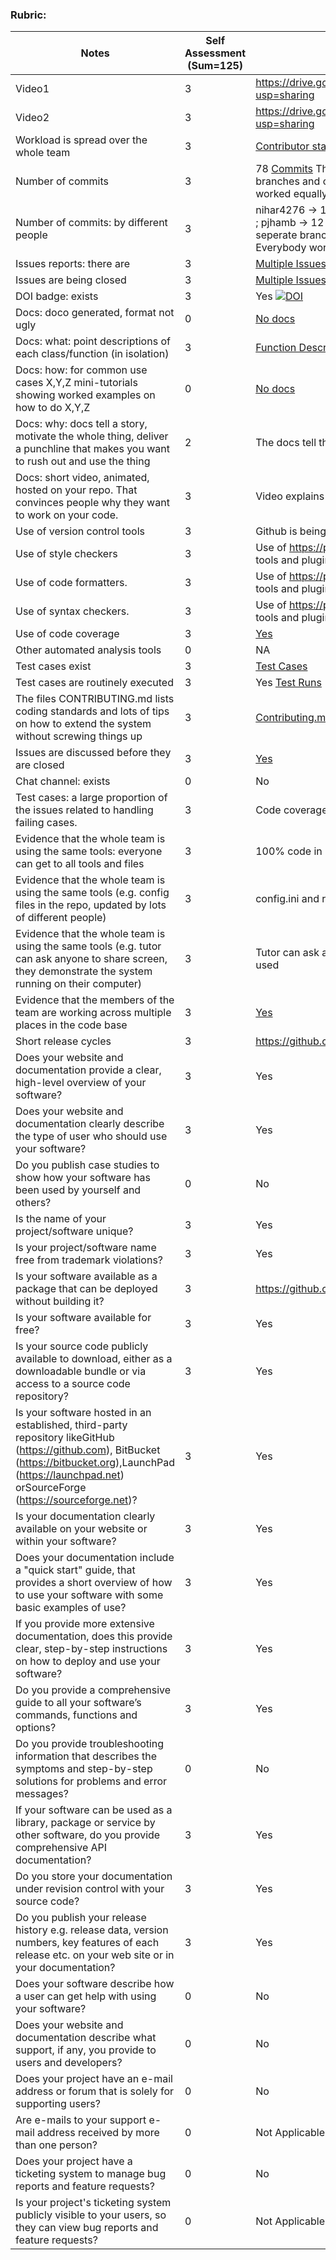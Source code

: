 ### Rubric:

|Notes|Self Assessment (Sum=125)|Evidence|
|-----|------------------------|---------|
|Video1|3|https://drive.google.com/file/d/1caBg-SIsCb4IteFN6MNi4vMj-CsXEbxm/view?usp=sharing  | 
|Video2|3|https://drive.google.com/file/d/19FLLMe2vpOZ24RBWxDzDuHSsgT24DsWF/view?usp=sharing  | 
|Workload is spread over the whole team | 3 |[Contributor stats](https://github.com/smanishs175/WalletBuddy/graphs/contributors) |
|Number of commits|3| 78 [Commits](https://github.com/smanishs175/WalletBuddy/graphs/commit-activity) The numbers might seem different it cause everyone created seperate branches and committed and after merging the numbers are different. Everybody worked equally. |
|Number of commits: by different people|3| nihar4276 -> 15 ; sakshampandey27 -> 17 ; smanishs175 -> 20 ; shrutiv123 -> 14 ; pjhamb -> 12 . The numbers might seem different it cause everyone created seperate branches and committed and after merging the numbers are different. Everybody worked equally.|
|Issues reports: there are| 3 | [Multiple Issues](https://github.com/smanishs175/WalletBuddy/issues?q=is%3Aissue+is%3Aclosed)
|Issues are being closed| 3|[Multiple Issues Closed](https://github.com/smanishs175/WalletBuddy/issues?q=is%3Aissue+is%3Aclosed) |
|DOI badge: exists|3| Yes [![DOI](https://zenodo.org/badge/541313017.svg)](https://zenodo.org/badge/latestdoi/541313017) |
|Docs: doco generated, format not ugly |0| [No docs](https://github.com/smanishs175/WalletBuddy) |
|Docs: what: point descriptions of each class/function (in isolation) |3| [Function Description](https://github.com/smanishs175/WalletBuddy/blob/main/docs/functionDescription.md)  |
|Docs: how: for common use cases X,Y,Z mini-tutorials showing worked examples on how to do X,Y,Z|0|  [No docs](https://github.com/smanishs175/WalletBuddy) 
|Docs: why: docs tell a story, motivate the whole thing, deliver a punchline that makes you want to rush out and use the thing| 2 | The docs tell the workings and installation guide|
|Docs: short video, animated, hosted on your repo. That convinces people why they want to work on your code.|3 |  Video explains the workings and keeps scope of expansion|
|Use of version control tools| 3|Github is being used for version control |
|Use of style checkers | 3| Use of https://peps.python.org/pep-0008/ along with VsCode/PyCharm internal tools and plugins
|Use of code formatters. | 3|  Use of https://peps.python.org/pep-0008/ along with VsCode/PyCharm internal tools and plugins
|Use of syntax checkers. | 3|  Use of https://peps.python.org/pep-0008/ along with VsCode/PyCharm internal tools and plugins
|Use of code coverage | 3|[Yes](https://app.codecov.io/github/smanishs175/WalletBuddy) |
|Other automated analysis tools| 0|  NA
|Test cases exist| 3 |[Test Cases](https://github.com/smanishs175/WalletBuddy/tree/main/Test)
|Test cases are routinely executed| 3|Yes [Test Runs](https://github.com/smanishs175/WalletBuddy/actions/runs/3212991558)|
|The files CONTRIBUTING.md lists coding standards and lots of tips on how to extend the system without screwing things up|3| [Contributing.md](https://github.com/smanishs175/WalletBuddy/blob/main/CONTRIBUTING.md) |
|Issues are discussed before they are closed|3 | [Yes](https://github.com/smanishs175/WalletBuddy/issues?q=is%3Aissue+is%3Aclosed)
|Chat channel: exists|0| No |
|Test cases: a large proportion of the issues related to handling failing cases.|3| Code coverage is over 75% |
|Evidence that the whole team is using the same tools: everyone can get to all tools and files| 3 |100% code in python|
|Evidence that the whole team is using the same tools (e.g. config files in the repo, updated by lots of different people)| 3 |config.ini and requirements.txt is used by all |
|Evidence that the whole team is using the same tools (e.g. tutor can ask anyone to share screen, they demonstrate the system running on their computer)| 3 |Tutor can ask and all people of team can share and show the development tools used|
|Evidence that the members of the team are working across multiple places in the code base| 3 |[Yes](https://github.com/smanishs175/WalletBuddy/commits/main) |
|Short release cycles |3| https://github.com/smanishs175/WalletBuddy/releases  |
|Does your website and documentation provide a clear, high-level overview of your software? |3| Yes  |
|Does your website and documentation clearly describe the type of user who should use your software?|3| Yes |
|Do you publish case studies to show how your software has been used by yourself and others? |0| No  |
|Is the name of your project/software unique?|3| Yes  |
|Is your project/software name free from trademark violations?|3| Yes  |
|Is your software available as a package that can be deployed without building it? |3| https://github.com/smanishs175/WalletBuddy/releases  |
| Is your software available for free?|3| Yes  |
| Is your source code publicly available to download, either as a downloadable bundle or via access to a source code repository?|3| Yes  |
|Is your software hosted in an established, third-party repository likeGitHub (https://github.com), BitBucket (https://bitbucket.org),LaunchPad (https://launchpad.net) orSourceForge (https://sourceforge.net)?|3| Yes  |
|Is your documentation clearly available on your website or within your software? |3| Yes |
|Does your documentation include a "quick start" guide, that provides a short overview of how to use your software with some basic examples of use? |3|Yes  |
|If you provide more extensive documentation, does this provide clear, step-by-step instructions on how to deploy and use your software?|3| Yes  |
|Do you provide a comprehensive guide to all your software’s commands, functions and options?|3| Yes  |
|Do you provide troubleshooting information that describes the symptoms and step-by-step solutions for problems and error messages? |0| No  |
|If your software can be used as a library, package or service by other software, do you provide comprehensive API documentation?|3| Yes |
|Do you store your documentation under revision control with your source code? |3| Yes |
|Do you publish your release history e.g. release data, version numbers, key features of each release etc. on your web site or in your documentation? |3| Yes |
|Does your software describe how a user can get help with using your software?|0| No |
|Does your website and documentation describe what support, if any, you provide to users and developers? |0| No  |
| Does your project have an e-mail address or forum that is solely for supporting users? |0| No |
|Are e-mails to your support e-mail address received by more than one person? |0| Not Applicable |
|Does your project have a ticketing system to manage bug reports and feature requests? |0| No   |
|Is your project's ticketing system publicly visible to your users, so they can view bug reports and feature requests? |0| Not Applicable |







